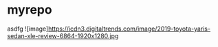 # myrepo
asdfg
![image]https://icdn3.digitaltrends.com/image/2019-toyota-yaris-sedan-xle-review-6864-1920x1280.jpg

